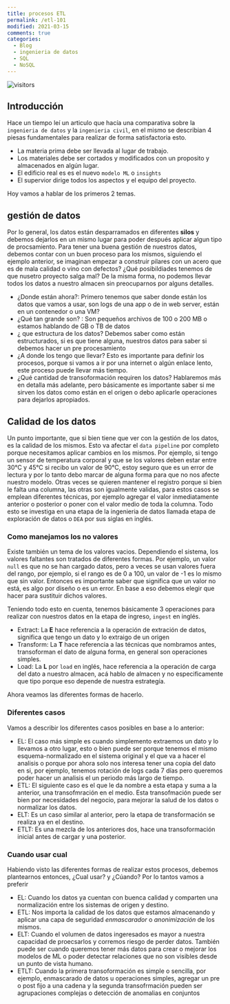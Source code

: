```yaml
---
title: procesos ETL
permalink: /etl-101
modified: 2021-03-15
comments: true
categories:
  - Blog
  - ingenieria de datos
  - SQL
  - NoSQL
---
```



![visitors](https://visitor-badge.glitch.me/badge?page_id=includewareok.blog.2021-03-10-etl")

## Introducción

Hace un tiempo leí un articulo que hacía una comparativa sobre la `ingenieria de datos` y la `ingenieria civil`, en el mismo se describian 4 piesas fundamentales para realizar de forma satisfactoria esto.
* La materia prima debe ser llevada al lugar de trabajo.
* Los materiales debe ser cortados y modificados con un proposito y almacenados en algún lugar.
* El edificio real es es el nuevo `modelo ML` o `insights` 
* El supervior dirige todos los aspectos y el equipo del proyecto. 

Hoy vamos a hablar de los primeros 2 temas.
<!--more-->

## gestión de datos
Por lo general, los datos están desparramados en diferentes **silos** y debemos dejarlos en un mismo lugar para poder después aplicar algun tipo de procsamiento. Para tener una buena gestión de nuestros datos, debemos contar con un buen proceso para los mismos, siguiendo el ejemplo anterior, se imaginan empezar a construir pilares con un acero que es de mala calidad o vino con defectos? ¿Qué posibildiades tenemos de que nusetro proyecto salga mal? De la misma forma, no podemos llevar todos los datos a nuestro almacen sin preocuparnos por alguns detalles.

* ¿Donde están ahora?: Primero tenemos que saber donde están los datos que vamos a usar, son logs de una app o de in web server, están en un contenedor o una VM? 
* ¿Qué tan grande son? : Son pequeños archivos de 100 o 200 MB o estamos hablando de GB o TB de datos
* ¿ que estructura de los datos? Debemos saber como están estructurados, si es que tiene alguna, nuestros datos para saber si debemos hacer un pre procesamiento
* ¿A donde los tengo que llevar? Esto es importante para definir los procesos, porque si vamos a ir por una internet o algún enlace lento, este proceso puede llevar más tiempo.
* ¿Qué cantidad de transoformación requiren los datos? Hablaremos más en detalla más adelante, pero básicamente es importante saber si me sirven los datos como están en el origen o debo aplicarle operaciones para dejarlos apropiados.

## Calidad de los datos
Un punto importante, que si bien tiene que ver con la gestión de los datos, es la calidad de los mismos. Esto va afectar el `data pipeline` por completo porque necesitamos aplicar cambios en los mismos. Por ejemplo, si tengo un sensor de temperatura corporal y que se los valores deben estar entre 30°C y 45°C si recibo un valor de 90°C, estoy seguro que es un error de lectura y por lo tanto debo marcar de alguna forma para que no nos afecte nuestro modelo. Otras veces se quieren mantener el registro porque si bien le falta una columna, las otras son igualmente validas, para estos casos se emplean diferentes técnicas, por ejemplo agregar el valor inmediatamente anterior o posterior o poner con el valor medio de toda la columna. Todo esto se investiga en una etapa de la ingenieria de datos llamada etapa de exploración de datos o `DEA` por sus siglas en inglés. 

### Como manejamos los no valores
Existe también un tema de los valores vacios. Dependiendo el sistema, los valores faltantes son tratados de diferentes formas. Por ejemplo, un valor `null` es que no se han cargado datos, pero a veces se usan valores fuera del rango, por ejemplo, si el rango es de 0 a 100, un valor de -1 es lo mismo que sin valor. Entonces es importante saber que significa que un valor no está, es algo por diseño o es un error. En base a eso debemos elegir que hacer para sustituir dichos valores.

Teniendo todo esto en cuenta, tenemos básicamente 3 operaciones para realizar con nuestros datos en la etapa de ingreso, `ingest` en inglés.
* Extract: La **E** hace referencia a la operación de extración de datos, significa que tengo un dato y lo extraigo de un origen 
* Transform: La **T** hace referencia a las técnicas que nombramos antes, transoforman el dato de alguna forma, en general son operaciones simples.
* Load: La **L** por `load` en inglés, hace referencia a la operación de carga del dato a nuestro almacen, acá hablo de almacen y no especificamente que tipo porque eso depende de nuestra estrategía.

Ahora veamos las diferentes formas de hacerlo.

### Diferentes casos
Vamos a describir los diferentes casos posibles en base a lo anterior:
* EL: El caso más simple es cuando simplemento extraemos un dato y lo llevamos a otro lugar, esto o bien puede ser porque tenemos el mismo esquema-normalizado en el sistema original y el que va a hacer el analisis o porque por ahora solo nos interesa tener una copia del dato en si, por ejemplo, tenemos rotación de logs cada 7 días pero queremos poder hacer un analisis el un periodo más largo de tiempo.
* ETL: El siguiente caso es el que le da nombre a esta etapa y suma a la anterior, una transofmración en el medio. Esta transofmación puede ser bien por necesidades del negocio, para mejorar la salud de los datos o normalizar los datos.
* ELT: Es un caso similar al anterior, pero la etapa de transformación se realiza ya en el destino.
* ETLT: Es una mezcla de los anteriores dos, hace una transoformación inicial antes de cargar y una posterior.

### Cuando usar cual
Habiendo visto las diferentes formas de realizar estos procesos, debemos plantearnos entonces, ¿Cual usar? y ¿Cúando? Por lo tantos vamos a preferir 
* EL: Cuando los datos ya cuentan con buenca calidad y comparten una normalización entre los sistemas de origen y destino.
* ETL: Nos importa la calidad de los datos que estamos almacenando y aplicar una capa de seguridad _enmascarador_ o _anonimización_ de los mismos.
* ELT: Cuando el volumen de datos ingeresados es mayor a nuestra capacidad de proecsarlos y corremos riesgo de perder datos. También puede ser cuando queremos tener más datos para crear o mejorar los modelos de ML o poder detectar relaciones que no son visibles desde un punto de vista humano.
* ETLT: Cuando la primera transoformación es simple o sencilla, por ejemplo, enmascarado de datos u operaciones simples, agregar un pre o post fijo a una cadena y la segunda transofrmación pueden ser agrupaciones complejas o detección de anomalias en conjuntos